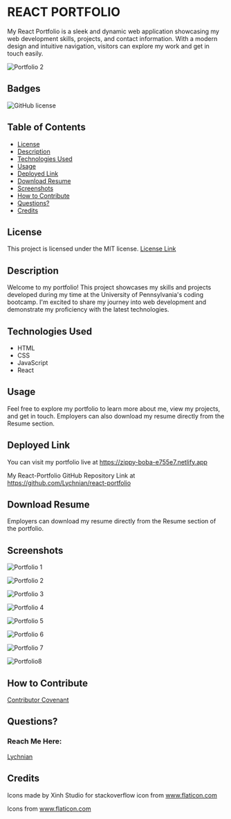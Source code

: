 # REACT PORTFOLIO

My React Portfolio is a sleek and dynamic web application showcasing my web development skills, projects, and contact information. With a modern design and intuitive navigation, visitors can explore my work and get in touch easily.


![Portfolio 2](https://github.com/Lychnian/react-portfolio/assets/140586279/ff5208d2-e0ed-41c3-adee-5b5d2a767304)


## Badges

![GitHub license](https://img.shields.io/badge/license-MIT-blue.svg)


## Table of Contents

- [License](#license)
- [Description](#description)
- [Technologies Used](#technologies-used)
- [Usage](#usage)
- [Deployed Link](#deployed-link)
- [Download Resume](#download-resume)
- [Screenshots](#screenshots)
- [How to Contribute](#how-to-contribute)
- [Questions?](#questions)
- [Credits](credits)


## License

This project is licensed under the MIT license.
[License Link](https://opensource.org/licenses/MIT)


## Description

Welcome to my portfolio! This project showcases my skills and projects developed during my time at the University of Pennsylvania's coding bootcamp. I'm excited to share my journey into web development and demonstrate my proficiency with the latest technologies.


## Technologies Used

- HTML
- CSS
- JavaScript
- React


## Usage

Feel free to explore my portfolio to learn more about me, view my projects, and get in touch. Employers can also download my resume directly from the Resume section.


## Deployed Link

You can visit my portfolio live at https://zippy-boba-e755e7.netlify.app

My React-Portfolio GitHub Repository Link at https://github.com/Lychnian/react-portfolio


## Download Resume

Employers can download my resume directly from the Resume section of the portfolio.



## Screenshots


![Portfolio 1](https://github.com/Lychnian/react-portfolio/assets/140586279/0bf3405f-ec94-4045-b8d2-18132baa90e3)


![Portfolio 2](https://github.com/Lychnian/react-portfolio/assets/140586279/99be2bb4-086a-4c81-8283-8406d4b40a1f)


![Portfolio 3](https://github.com/Lychnian/react-portfolio/assets/140586279/02cda272-f9cc-45fb-8ca9-f4b47521b7b6)


![Portfolio 4](https://github.com/Lychnian/react-portfolio/assets/140586279/28953471-ba0a-4917-aa96-ed25794b28cb)


![Portfolio 5](https://github.com/Lychnian/react-portfolio/assets/140586279/4eaf8000-b6fe-4a7d-a60c-69cd703c765e)

  
![Portfolio 6](https://github.com/Lychnian/react-portfolio/assets/140586279/cf10a093-65f0-49b4-8c10-9a2cd51fc02c)


![Portfolio 7](https://github.com/Lychnian/react-portfolio/assets/140586279/c4ee164d-4b3e-4e80-9585-6f1cbb5dc603)


![Portfolio8](https://github.com/Lychnian/react-portfolio/assets/140586279/7d09ead6-d5a6-431b-9bbb-0165cac97ea4)




## How to Contribute

[Contributor Covenant](https://www.contributor-covenant.org/)  


## Questions?


### Reach Me Here:

[Lychnian](https://github.com/Lychnian)


## Credits

Icons made by Xinh Studio for stackoverflow icon from www.flaticon.com

Icons from www.flaticon.com




